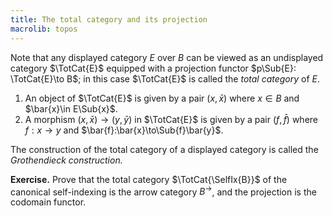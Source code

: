 ```yaml
---
title: The total category and its projection
macrolib: topos
---
```


Note that any displayed category $E$ over $B$ can be viewed as an undisplayed
category $\TotCat{E}$ equipped with a projection functor $p\Sub{E}: \TotCat{E}\to
B$; in this case $\TotCat{E}$ is called the *total category* of $E$.

1. An object of $\TotCat{E}$ is given by a pair $(x,\bar{x})$ where $x\in B$ and
   $\bar{x}\in E\Sub{x}$.
2. A morphism $(x,\bar{x})\to (y,\bar{y})$ in $\TotCat{E}$ is given by a pair $(f,\bar{f})$ where
   $f:x\to y$ and $\bar{f}:\bar{x}\to\Sub{f}\bar{y}$.

The construction of the total category of a displayed category is called the *Grothendieck construction.*

**Exercise.** Prove that the total category $\TotCat{\SelfIx{B}}$ of the canonical self-indexing is the arrow category $B^{\to}$, and the projection is the codomain functor.

